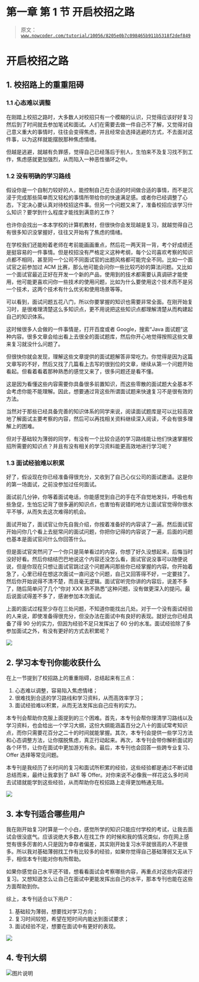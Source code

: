 # 第一章 第 1 节 开启校招之路

> 原文：[`www.nowcoder.com/tutorial/10056/8205e0b7c098465b911b5318f2def849`](https://www.nowcoder.com/tutorial/10056/8205e0b7c098465b911b5318f2def849)

# 开启校招之路

## 1\. 校招路上的重重阻碍

### 1.1 心态难以调整

在刚踏上校招之路时，大多数人对校招只有一个模糊的认识，只觉得应该好好复习然后到了时间就去参加笔试和面试。人们在需要去做一件自己不了解，又觉得对自己意义重大的事情时，往往会变得焦虑，并且经常会选择逃避的方式，不去面对这件事，以为这样就能摆脱那种焦虑情绪。

但越是逃避，就越有负罪感，觉得自己已经落后于别人，生怕来不及复习找不到工作，焦虑感就更加强烈，从而陷入一种恶性循环之中。

### 1.2 没有明确的学习路线

假设你是一个自制力较好的人，能控制自己在合适的时间做合适的事情，而不是沉浸于完成那些简单而又轻松的事情所带给你的快速满足感。或者你已经调整了心态，下定决心要认真对待校招这件事。但另一个问题又来了，准备校招应该学习什么知识？要学到什么程度才能找到满意的工作？

也许你会找出一本本学校的计算机教材，但很快你会发现越是复习，就越觉得自己有很多知识没掌握好，往往又开始有了焦虑的情绪。

在学校我们还能盼着老师在考前能画画重点，然后花一两天背一背，考个好成绩还是挺容易的一件事情。但是校招没有严格定义这种考纲，每个公司喜欢考察的知识点都不相同，甚至同一个公司不同面试官的出题风格都可能完全不同。比如一个面试官之前参加过 ACM 比赛，那么他可能会问你一些比较巧妙的算法问题。又比如一个面试官最近正好在开发一个新的产品，使用到的技术都需要认真调研才能使用，他可能更喜欢问你一些技术的使用问题，比如为什么要使用这个技术而不是另一个技术，这两个技术有什么优劣和使用场景等等。

可以看到，面试问题五花八门，所以你要掌握的知识也需要非常全面。在刚开始复习时，是很难理清楚这么多知识点，更不用说把这些知识点都理解清楚从而构建起自己的知识体系。

这时候很多人会做的一件事情是，打开百度或者 Google，搜索“Java 面试题”这种内容。很多文章会给出看上去很全的面试题库，然后你开心地觉得按照这些文章来复习就没什么问题了。

但很快你就会发现，理解这些文章提供的面试题解答非常吃力。你觉得是因为这篇文章写的不好，然后又找了几篇看上去写的很到位的文章，继续从第一个问题开始看起。但看着看着那种熟悉的感觉又来了，很多问题还是看不懂。

这是因为看懂这些内容需要你具备很多前置知识，而这些零散的面试题大全基本不会考虑你能不能理解。因此，想要通过背这些所谓面试题来快速复习不是很有效的方法。

当然对于那些已经具备完善的知识体系的同学来说，阅读面试题库是可以比较高效地了解面试主要考察的内容，然后可以再找相关资料继续深入阅读，不会有很多理解上的困难。

但对于基础较为薄弱的同学，有没有一个比较合适的学习路线能让他们快速掌握校招所需要的知识点？并且有没有相关的学习资料能更高效地进行学习呢？

### 1.3 面试经验难以积累

好了，假设现在你已经准备得很充分，又收到了自己心仪公司的面试邀请。这是你的第一场面试，之前没参加过任何面试。

面试前几分钟，你等着面试电话，你能感觉到自己的手在不自觉地发抖，呼吸也有些急促，生怕忘记背了很多遍的知识点，也害怕有说错的地方让面试官觉得你很水平不够，从而失去这次难得的机会。

面试开始了，面试官让你先自我介绍，你按着准备好的内容读了一遍。然后面试官开始问你几个看上去挺常问的面试问题，你把你记得的内容说了一遍，后面的问题也基本是面试官问什么你回答什么。

但是面试官突然问了一个你只是简单看过的内容，你想了好久没想起来，后悔当时没好好看。然后你结结巴巴地说这个内容还没怎么看，面试官说没事可以随便说说，但是你现在只想让面试官跳过这个问题再问那些你已经掌握的内容。你开始着急了，心里已经在想这次面试一直问这个问题，自己又回答得不好，一定要挂了。然后你开始说得不清不楚，而且毫无逻辑。面试官听完你讲的内容后，说差不多了，随后简单问了几个“你对 XXX 熟不熟悉”这种问题，没有做更深入的提问。最后说面试得差不多了，感谢参加本次面试。

上面的面试过程至少存在三处问题，不知道你能找出几处。对于一个没有面试经验的人来说，即使准备得很充分，但没办法在面试中有良好的表现。就好比你已经具备了得 90 分的实力，但因为经验不足只发挥出了 60 分的水准。面试经验除了多参加面试之外，有没有更好的方式去积累呢？

![](img/28d40e77ae58765edd7d99fbbd8106c8.png)

## 2\. 学习本专刊你能收获什么

在上一节提到了校招路上的重重阻碍，总结起来有三点：

1.  心态难以调整，容易陷入焦虑情绪；
2.  很难找到合适的学习路线和学习资料，从而高效率学习；
3.  面试经验难以积累，从而无法发挥出自己应有的实力。

本专刊会帮助你克服上面提到的三个困难。首先，本专刊会帮你理清学习路线以及学习资料，也会给出一个学习大纲，这份大纲能涵盖百分之八十的面试常考知识点，而你只需要花百分之二十的时间就能掌握。其次，本专刊会提供一些学习方法和心态调整方法，让你摆脱焦虑，真正行动起来。再次，本专刊会带你解析面试的各个环节，让你在面试中更加游刃有余。最后，本专刊也会回答一些跨专业复习、Offer 选择等常见问题。

本专刊是我经历了长时间的复习和面试所积累的经验，这些经验都是通过不断试错总结而来，最终让我拿到了 BAT 等 Offer。对你来说不必像我一样花这么多时间去试错就能学到这些经验，从而帮助你在校招路上走得更加畅通无阻。

![](img/056bb8259a135be4305530afa0c27025.png)

## 3\. 本专刊适合哪些用户

我在刚开始复习时算是一个小白，感觉所学的知识只能应付学校的考试，让我去面试会很没底气。应该说绝大多数人在找工作 的时候和我的情况类似，你在网上感觉有很多厉害的人只是因为幸存者偏差，其实刚开始复习水平就很高的人不是很多。所以我对基础薄弱找工作有比较多的经验，如果你觉得自己基础薄弱又无从下手，相信本专刊能对你有所帮助。

如果你感觉自己水平还不错，想看看面试会考察哪些内容，再重点对这些内容进行复习。又想知道怎么让自己在面试中更能发挥出自己的水平，那本专刊也能在这些方面帮助到你。

综上，本专刊适合以下用户：

1.  基础较为薄弱，想要找对学习方向；
2.  复习时间较短，希望在短时间内能达到面试要求；
3.  面试经验不足，想要在面试中有更好的表现。

![](img/d60992cea4be758341fb5296d5714aad.png)

## 4\. 专刊大纲

![图片说明](img/4057dc8c5f384e472a5fa6afdedd8319.png "图片标题")